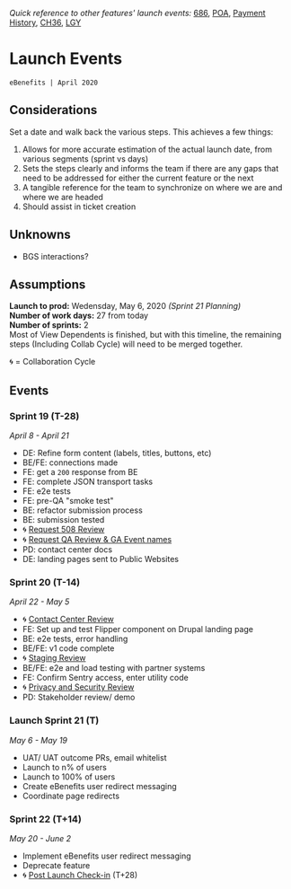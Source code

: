 _Quick reference to other features' launch events:_ [686](https://github.com/department-of-veterans-affairs/va.gov-team/blob/master/teams/vsa/teams/ebenefits/features/view-update-dependents/launch-events.md), [POA](https://#), [Payment History](https://#), [CH36](https://#), [LGY](https://#)  
# Launch Events
`eBenefits | April 2020`
## Considerations
Set a date and walk back the various steps.  This achieves a few things:
1. Allows for more accurate estimation of the actual launch date, from various segments (sprint vs days)
2. Sets the steps clearly and informs the team if there are any gaps that need to be addressed for either the current feature or the next
3. A tangible reference for the team to synchronize on where we are and where we are headed
4. Should assist in ticket creation  
## Unknowns
- BGS interactions?

## Assumptions  
**Launch to prod:** Wedensday, May 6, 2020  _(Sprint 21 Planning)_  
**Number of work days:** 27 from today   
**Number of sprints:** 2   
Most of View Dependents is finished, but with this timeline, the remaining steps (Including Collab Cycle) will need to be merged together.

🌀 = Collaboration Cycle

## Events  
### Sprint 19 (T-28)  
_April 8 - April 21_  
- DE: Refine form content (labels, titles, buttons, etc)
- BE/FE: connections made
- FE: get a `200` response from BE
- FE: complete JSON transport tasks
- FE: e2e tests
- FE: pre-QA "smoke test"
- BE: refactor submission process
- BE: submission tested
 - 🌀 [Request 508 Review](https://github.com/department-of-veterans-affairs/va.gov-team/blob/master/platform/working-with-vsp/vsp-collaboration-cycle/vsp-collaboration-cycle.md#full-accessibility-and-508-office-audit)
 - 🌀 [Request QA Review & GA Event names](https://github.com/department-of-veterans-affairs/va.gov-team/blob/master/platform/working-with-vsp/vsp-collaboration-cycle/vsp-collaboration-cycle.md#analytics-request)
- PD: contact center docs
- DE: landing pages sent to Public Websites

### Sprint 20 (T-14)  
_April 22 - May 5_
- 🌀 [Contact Center Review](https://github.com/department-of-veterans-affairs/va.gov-team/blob/master/platform/working-with-vsp/vsp-collaboration-cycle/vsp-collaboration-cycle.md#contact-center-review)  
- FE: Set up and test Flipper component on Drupal landing page
- BE: e2e tests, error handling
- BE/FE: v1 code complete
- 🌀 [Staging Review](https://github.com/department-of-veterans-affairs/va.gov-team/blob/master/platform/working-with-vsp/vsp-collaboration-cycle/vsp-collaboration-cycle.md#staging-review)
- BE/FE: e2e and load testing with partner systems
- FE: Confirm Sentry access, enter utility code
- 🌀 [Privacy and Security Review](https://github.com/department-of-veterans-affairs/va.gov-team/blob/master/platform/working-with-vsp/vsp-collaboration-cycle/vsp-collaboration-cycle.md#privacy-and-security-review)
- PD: Stakeholder review/ demo

### Launch Sprint 21 (T)
_May 6 - May 19_
- UAT/ UAT outcome PRs, email whitelist 
- Launch to n% of users
- Launch to 100% of users
- Create eBenefits user redirect messaging  
- Coordinate page redirects

### Sprint 22 (T+14)
_May 20 - June 2_
- Implement eBenefits user redirect messaging 
- Deprecate feature
- 🌀 [Post Launch Check-in](https://github.com/department-of-veterans-affairs/va.gov-team/blob/master/platform/working-with-vsp/vsp-collaboration-cycle/vsp-collaboration-cycle.md#post-launch-check-in) (T+28)


